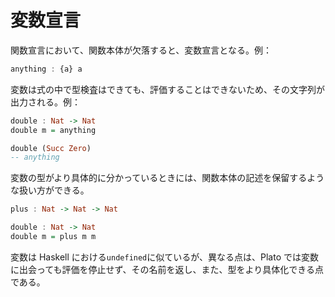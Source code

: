 # 変数宣言

関数宣言において、関数本体が欠落すると、変数宣言となる。例：

```haskell
anything : {a} a
```

変数は式の中で型検査はできても、評価することはできないため、その文字列が出力される。例：

```haskell
double : Nat -> Nat
double m = anything

double (Succ Zero)
-- anything
```

変数の型がより具体的に分かっているときには、関数本体の記述を保留するような扱い方ができる。

```haskell
plus : Nat -> Nat -> Nat
```

```haskell
double : Nat -> Nat
double m = plus m m
```

変数は Haskell における`undefined`に似ているが、異なる点は、Plato では変数に出会っても評価を停止せず、その名前を返し、また、型をより具体化できる点である。
